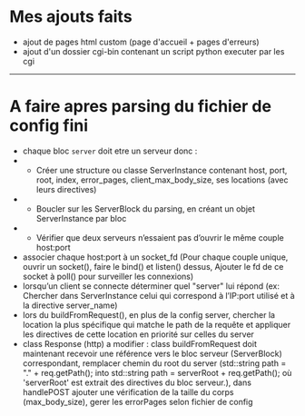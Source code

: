 # Mes ajouts faits
- ajout de pages html custom (page d'accueil + pages d'erreurs)
- ajout d'un dossier cgi-bin contenant un script python executer par les cgi

---  

# A faire apres parsing du fichier de config fini
- chaque bloc `server` doit etre un serveur donc :
- - Créer une structure ou classe ServerInstance contenant host, port, root, index, error_pages, client_max_body_size, ses locations (avec leurs directives)
- - Boucler sur les ServerBlock du parsing, en créant un objet ServerInstance par bloc
- - Vérifier que deux serveurs n’essaient pas d’ouvrir le même couple host:port
- associer chaque host:port à un socket_fd (Pour chaque couple unique, ouvrir un socket(), faire le bind() et listen() dessus, Ajouter le fd de ce socket à poll() pour surveiller les connexions)
- lorsqu’un client se connecte déterminer quel "server" lui répond (ex: Chercher dans ServerInstance celui qui correspond à l’IP:port utilisé et à la directive server_name)
- lors du buildFromRequest(), en plus de la config server, chercher la location la plus spécifique qui matche le path de la requête et appliquer les directives de cette location en priorité sur celles du server
- class Response (http) a modifier : class buildFromRequest doit maintenant recevoir une référence vers le bloc serveur (ServerBlock) correspondant, remplacer chemin du root du server (std::string path = "." + req.getPath(); into std::string path = serverRoot + req.getPath();
où 'serverRoot' est extrait des directives du bloc serveur.), dans handlePOST ajouter une vérification de la taille du corps (max_body_size), gerer les errorPages selon fichier de config
